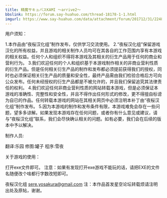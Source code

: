 ```yaml
---
title: 精魔サキュバスKAMI ～arrive2～
bbslink: https://forum.say-huahuo.com/thread-18178-1-1.html
imgurl: https://www.say-huahuo.com/data/attachment/forum/201712/31/224843zs6lsyvv1tvvzffs.png
---
```


用户须知：

1.本作品由“夜桜汉化组”制作发布，仅供学习交流使用。
2.“夜桜汉化组”保留游戏汉化的所有权益，并且游戏的相关制作人员均可在其各自的工作范围内享有本游戏的相关权益。任何个人和组织不得将本游戏及其相关的衍生产品用于任何的商业和营利行为。
3.我们欢迎任何的个人和组织基于本游戏制作相关的非商业营利性质的衍生产品。但是任何相关衍生产品的制作和发布都必须提前获得我们的授权，同时也必须保证相关衍生产品的质量和安全性，最终产品需由我们检验合格后方可向公众发布。任何未经授权的衍生产品都是不被允许的，并且我们保留追究其法律责任的权利。
4.我们欢迎任何非商业营利性质的网站转载本游戏，但是必须保证本游戏的准确性、完整性和安全性，并且不得作出任何形式的修改，更不得擅自标谤为自已的作品。任何转载本游戏的网站在其相关网页中必须注明本补丁由“夜桜汉化组”制作发布。
5.因为本游戏的制作和发布条件有限，本游戏难免会存在一些问题，望多多谅解。如果发现本游戏存在任何问题，或者你有什么意见或建议，请与“夜桜汉化组”联系，我们会尽快确认相关的问题。如有必要，我们会在后续的版本中予以解决。

制作人员:

翻译:乐园
修图:罐子
程序:雪夜

关于游戏的使用：

打开exe文件即可。
注意：如果有发现打开exe游戏不能玩的话，请把EXE的文件名随便改个啥都行字数改短即可。

夜桜汉化组
sere.yosakura@gmail.com
注：本作品首发星空论坛转载烦请注明出处及原帖，谢谢。<!--more-->
